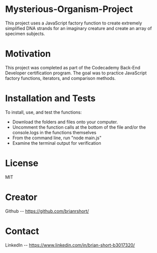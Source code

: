 # Mysterious-Organism-Project

This project uses a JavaScript factory function to create extremely simplified DNA strands for an imaginary creature and create an array of specimen subjects. 

# Motivation

This project was completed as part of the Codecademy Back-End Developer certification program. The goal was to practice JavaScript factory functions, iterators, and comparison methods. 

# Installation and Tests

To install, use, and test the functions:

* Download the folders and files onto your computer. 
* Uncomment the function calls at the bottom of the file and/or the console.logs in the functions themselves
* From the command line, run "node main.js" 
* Examine the terminal output for verification

# License

MIT

# Creator

Github -- https://github.com/brianrshort/

# Contact

LinkedIn -- https://www.linkedin.com/in/brian-short-b3017320/